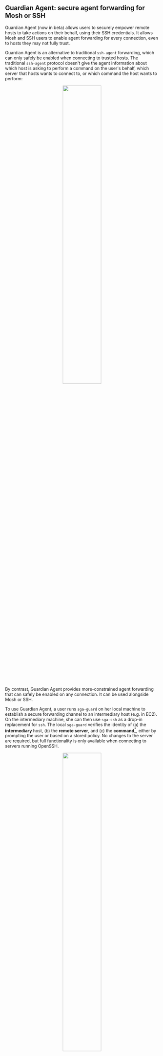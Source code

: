 ## Guardian Agent: secure agent forwarding for Mosh or SSH

Guardian Agent (now in beta) allows users to securely empower remote
hosts to take actions on their behalf, using their SSH credentials. It
allows Mosh and SSH users to enable agent forwarding for every
connection, even to hosts they may not fully trust.

Guardian Agent is an alternative to traditional `ssh-agent`
forwarding, which can only safely be enabled when connecting to
trusted hosts. The traditional `ssh-agent` protocol doesn't give
the agent information about which host is asking to perform a command
on the user's behalf, which server that hosts wants to connect to,
or which command the host wants to perform:


<p align="center">
<img src="doc/ssh-askpass-default.svg" width="50%">
</p>

By contrast, Guardian Agent provides more-constrained agent forwarding
that can safely be enabled on any connection. It can be used
alongside Mosh or SSH.

To use Guardian Agent, a user runs `sga-guard` on her local machine to establish
a secure forwarding channel to an intermediary host (e.g. in EC2). On
the intermediary machine, she can then use `sga-ssh` as a drop-in
replacement for `ssh`. The local `sga-guard` verifies the identity of
(a) the **intermediary** host, (b) the **remote server**, and (c) the
**command**[<sup>*</sup>](#command-verification), either by prompting
the user or based on a stored policy. No changes to the server are
required, but full functionality is only available when connecting to
servers running OpenSSH.

<p align="center">
<img src="doc/ssh-askpass-sga.svg" width="50%">
</p>

Based on feedback to this beta/prototype, we may incorporate the techniques behind Guardian Agent more deeply into [Mosh](https://mosh.org).

## How does Guardian Agent work?

Guardian Agent allows an **SSH client** (`sga-ssh`), running on a
partially trusted machine, to request the **SSH agent** (`sga-guard`),
running on a trusted machine, to execute commands on an **SSH server**
(e.g., GitLab), such that the identity of the server as well as the
SSH session command can be verified by the SSH agent, with the
server's own code unaltered.

The scheme works by first having `sga-ssh` (on the intermediary host)
request that the user's agent allow it to run a particular command on
a particular server. The user approves or denies the request, or the request
is auto-approved according to a pre-existing policy. (These policies are stored
in the `~/.ssh/sga_policy` file.)

If approved, `sga-ssh` then establishes a TCP connection to the
server, and securely tunnels it back to `sga-guard`. `sga-guard` then
establishes an end-to-end authenticated SSH connection directly with
the server, over the forwarded TCP connection. The local machine
allows the delegate to issue the approved command, and then to
``lock'' the session by using the `no-more-sessions` request, so that
no more commands may be issued on this connection.

After the session is locked, `sga-guard` allows `sga-ssh` to rekey the
session, taking over in the middle of the connection, and reusing the
existing TCP connection to the server. From this point, `sga-ssh` can complete the operation, with data flowing directly between the intermediary and the server (as in traditional `ssh-agent` forwarding).

For more, please read our <a href="doc/hotnets17.pdf">research
paper</a> or the detailed [design document](doc/design.md).

<p align="center">
Research paper (to appear at ACM HotNets 2017)
<br>
<a href="doc/hotnets17.pdf">
<img src="doc/paper-page1.svg" alt="Paper" width="40%" align="middle" display="block">
</a>
</p>

## Installation

**Warning: this tool is in beta and is intended as a technology prototype. It was first released in October 2017.
Feedback is greatly appreciated, but please use at your own risk.**

Using Guardian Agent requires installation **both on your local machine** (the
one with your SSH private keys) and on each of the **intermediary machines** you
want to securely forward `ssh-agent` to (the machines on which you want to run an
SSH client without having the keys on them). **No installation is required on the
server side.**

<details><summary>Ubuntu installation</summary><p>

```
sudo apt-get install openssh-client autossh ssh-askpass
curl -L https://api.github.com/repos/StanfordSNR/guardian-agent/releases/latest | grep browser_download_url | grep 'linux' | cut -d'"' -f 4 | xargs curl -Ls | tar xzv
sudo cp sga_linux_amd64/* /usr/local/bin
```

</p>
</details>

<details><summary>CentOS / Fedora installation</summary><p>

```
sudo yum install -y mosh openssh-clients autossh openssh-askpass
curl -L https://api.github.com/repos/StanfordSNR/guardian-agent/releases/latest | grep browser_download_url | grep 'linux' | cut -d'"' -f 4 | xargs curl -Ls | tar xzv
sudo cp sga_linux_amd64/* /usr/local/bin
```

</p>
</details>

<details><summary>macOS installation</summary><p>

```
brew install autossh ssh-askpass
curl -L https://api.github.com/repos/StanfordSNR/guardian-agent/releases/latest | grep browser_download_url | grep 'darwin' | cut -d'"' -f 4 | xargs curl -L | tar xzv
sudo cp sga_darwin_amd64/* /usr/local/bin
```

</p>
</details>
</p>
</details>
<details><summary>Other</summary><p>

1. Install the following dependencies: OpenSSH client, autossh, ssh-askpass.
2. Obtain the [latest
   release](https://github.com/StanfordSNR/guardian-agent/releases/latest) for
   your platform. Alternatively, you may opt to [build from source](#building-from-source).
3. Extract the executables (`sga-guard`, `sga-guard-bin`, `sga-ssh`, and
   `sga-stub`) from the tarball to a **directory in the user's PATH**.

</p>
</details>


## Basic Usage

Make sure Guardian Agent is installed on both your local and intermediary machine.

### On your local machine
Start guarded agent forwarding to the intermediary machine:

```
[local]$ sga-guard <intermediary>
```  

You should then expect to see the following message:
```
[local]$ sga-guard aws-ubu
Connecting to aws-ubu to set up forwarding...
Forwarding to aws-ubu setup successfully. Waiting for incoming requests...
```

Guarded agent forwarding is now enabled on the intermediary.

### On the intermediary
Connect to the intermediary (e.g., using standard ssh or mosh). 
[Install](#installation) guardian-agent.
To enable several common tools (scp, git, rsync, mosh) to use the guardian agent instead of the default
`ssh` program:
```
[intermediary]$ source sga-env.sh
```
You can also add this line to your `~/.bashrc`/`~.zshrc`/... file on the intermediary hosts.

You can then use `git`, `scp`, `rsync`, `mosh` as you would normally do.

```
[intermediary]$ git clone git@github.com:user/repo
...
[intermediary]$ scp foo.txt remote-host:Documents/foo.txt
...
```


You can also use `sga-ssh` as a drop-in replacement to an ssh client:

```
[intermediary]$ sga-ssh <server> [command]
```


## Advanced Usage

### Command verification

Command verification requires the server to support the `no-more-sessions`
extension. This extension is present on OpenSSH servers, but
unfortunately not implemented on other SSH servers (including GitHub, which uses `libssh`). When
executing a command on a server that does not support this extension, only the
identity of the intermediary and the identity of the server can be constrained and verified by the agent
(but not the contents of the command).

### Prompt types

Guardian Agent supports two types of interactive prompts: graphical and
terminal-based. The graphical prompt requires the `DISPLAY` environment variable
to be set to the appropriate X11 server.  
If running in a terminal-only session (in which the `DISPLAY` environment
variable is not set), a textual prompt will be used instead.

### Customizing the SSH command

When using `sga-guard`, the default SSH client on the local machine is used to
set up the connection. This requires `ssh` to be found in the user's `PATH`. To
specify an alternative SSH client or specifying additional argument to the
client, use the `--ssh` command-line flag.

### Stub location

If the `sga-stub` is not installed in the user's `PATH` on the intermediary
machine, its location must be specified when setting up secure agent forwarding
from the local machine:

```
[local]$ sga-guard --stub=<PATH-TO-STUB> <intermediary>
```
## Building from Source
1. [Install go 1.8+](https://golang.org/doc/install)
2. Get and build the sources:
```
go get github.com/StanfordSNR/guardian-agent/...
```
3. Copy the built binaries (`sga-guard-bin`, `sga-ssh`, and `sga-stub`) from `$GOPATH/bin` to a directory in the user's PATH.
4. Copy the scripts `$GOPATH/src/github.com/StanfordSNR/guardian-agent/scripts/sga-guard` and `$GOPATH/src/github.com/StanfordSNR/guardian-agent/scripts/sga-env.sh` to a directory in the user's PATH.

## Troubleshooting

In case of [unexpected behavior](https://en.wikipedia.org/wiki/Bug_(software)), please consider opening an issue in our [issue tracker](https://github.com/StanfordSNR/guardian-agent/issues).
We'd also greatly appreciate if you could run the tool in debug mode by setting the `--debug` and `--logfile=<LOG-FILE>` flags and attach the log file to the issue.

## FAQ

Q: Is `ssh-agent` forwarding really insecure? What is the point of Guardian Agent?

A: The ssh(1) man page warns that "Agent forwarding should be enabled with caution," because
the `ssh-agent` protocol does not allow the agent to verify (a) which intermediary machine is making the request, (b)
which remote server the intermediary wants to authenticate to, or (c) what command the
intermediary plans to run on the remote server. The agent signs a blank check---
an opaque challenge from an unknown server that will allow the intermediary to execute
any sequence of commands on the user's behalf.

As a result, ssh-agent forwarding can be used safely only when the
user trusts the remote host.  Several
[commentators](https://heipei.github.io/2015/02/26/SSH-Agent-Forwarding-considered-harmful/)
[have](https://news.ycombinator.com/item?id=9425805)
[noted](https://lyte.id.au/2012/03/19/ssh-agent-forwarding-is-a-bug/)
that this creates risks that may not be widely appreciated.

Guardian Agent is a prototype of a system for secure agent forwarding
that could safely be enabled on every outgoing connection, because the local agent can
verify and enforce security policies regarding who wants to do what to whom.

Q: What's the exact attack scenario where I could get burned with traditional `ssh-agent` forwarding?

A: A compromised or malevolent intermediary can send rogue challenges and
use the user's identity to authenticate to other servers or to run
unauthorized commands. A user that enables ssh-agent forwarding will be
asked yes or no on signing "something," and may think she is allowing an
EC2 machine to run "git push" to GitHub. Unbeknownst to the user, she is allowing a
different machine (that she is also logged in to) to connect to
some other sensitive server that she has permissions on and do something evil.

<p align="center">
<img src="doc/badflow2.png" alt="Example" width="70%" align="middle" display="block">
</p>

Q: What if I only use `ssh-agent` forwarding when I SSH to intermediaries that I trust?

A: If the user trusts the software and system administrators on the
intermediary host, it is probably fine to use ssh-agent forwarding
as it exists today. However, with this level of trust, it may also be
fine to simply place a private key on the intermediary's hard drive.
Guardian Agent is a prototype of an approach that could safely be enabled
by default.

Q: Can I use Guardian Agent to constrain an intermediary to only pull from (or only push to) a limited
set of remote Git repositories?

A: Yes, if the remote Git server is running an SSH server (such as OpenSSH) that supports the `no-more-sessions` extension. (The name of the repository, and the difference between pulling and pushing,
are both represented in the command.) Among popular Git-hosting services that we
are aware of, currently only GitLab
appears to support this currently. GitHub and Bitbucket use other SSH implementations and
do not allow Guardian Agent to constrain the intermediary to only push or pull from certain
repositories.

Q: Is Guardian Agent secure?

A: Guardian Agent is a beta that was first released for beta testing in October 2017.
It has not accumulated enough testing and scrutiny to make claims that the implementation is
bulletproof.

Q: What language is Guardian Agent written in?

A: Go! Guardian Agent is a beta intended to solicit feedback from the community,
especially with regards to the basic design of a secure protocol
that works with unmodified remote SSH servers. We found Go and the Go SSH library to be helpful
in prototyping this tool.

Q: What is the connection to Mosh (mobile shell)?

A: Many Mosh users have <a
href="https://github.com/mobile-shell/mosh/issues/120">asked for
ssh-agent forwarding support</a>. Guardian Agent was developed by some of the Mosh developers
and can be used with Mosh today. Based on feedback to this prototype, we may integrate Guardian
Agent more fully into Mosh as a system for secure ssh-agent forwarding that is safe enough
to leave on by default.

Q: Who wrote Guardian Agent?

A: Guardian Agent was developed by students and faculty in the
Stanford University Department of Computer Science (Dima Kogan and
Henri Stern, advised by Keith Winstein and David Mazières).

Q: Where should I send feedback?

A: Please file an issue on GitHub.

Q: Where can I read more about how Guardian Agent works?

A: Please read our <a href="doc/hotnets17.pdf">research
paper</a> or the detailed [design document](doc/design.md).
